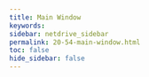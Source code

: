 ```yaml
---
title: Main Window
keywords:
sidebar: netdrive_sidebar
permalink: 20-54-main-window.html
toc: false
hide_sidebar: false
---
```


